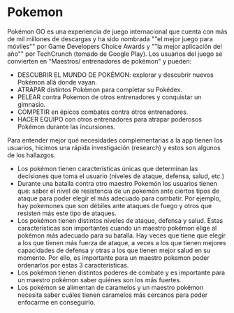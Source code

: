 # Pokemon

Pokémon GO es una experiencia de juego internacional que cuenta con más de mil
millones de descargas y ha sido nombrada ""el mejor juego para móviles"" por
Game Developers Choice Awards y ""la mejor aplicación del año"" por TechCrunch
(tomado de Google Play). Los usuarios del juego se convierten en "Maestros/
entrenadores de pokémon" y pueden:

- DESCUBRIR EL MUNDO DE POKÉMON: explorar y descubrir nuevos Pokémon allá
  donde vayan.
- ATRAPAR distintos Pokémon para completar su Pokédex.
- PELEAR contra Pokemon de otros entrenadores y conquistar un gimnasio.
- COMPETIR en épicos combates contra otros entrenadores.
- HACER EQUIPO con otros entrenadores para atrapar poderosos Pokémon durante
  las incursiones.

Para entender mejor qué necesidades complementarias a la app tienen los usuarios, hicimos una rápida investigación (research) y estos son algunos de los hallazgos.

- Los pokémon tienen características únicas que determinan las decisiones que
  toma el usuario (niveles de ataque, defensa, salud, etc.)
- Durante una batalla contra otro maestro Pokemón los usuarios tienen que:
  saber el nivel de resistencia de un pokemón ante ciertos tipos de ataque para
  poder elegir el más adecuado para combatir. Por ejemplo, hay pokemones que
  son débiles ante ataques de fuego y otros que resisten más este tipo de
  ataques.
- Los pokémon tienen distintos niveles de ataque, defensa y salud. Estas
  características son importantes cuando un maestro pokémon elige al pokémon
  más adecuado para su batalla. Hay veces que tiene que elegir a los que
  tienen más fuerza de ataque, a veces a los que tienen mejores capacidades de
  defensa y otras a los que tienen mejor salud en su momento. Por ello, es
  importante para un maestro pokemon poder ordenarlos por estas 3
  características.
- Los pokémon tienen distintos poderes de combate y es importante para un
  maestro pokémon saber quiénes son los más fuertes.
- Los pokémon se alimentan de caramelos y un maestro pokémon necesita saber
  cuáles tienen caramelos más cercanos para poder enfocarme en conseguirlo.